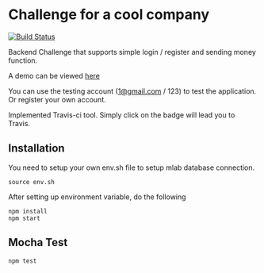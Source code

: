 # Challenge for a cool company
[![Build Status](https://travis-ci.org/zioutang/test_beam.svg?branch=master)](https://travis-ci.org/zioutang/test_beam)

Backend Challenge that supports simple login / register and sending money function.

A demo can be viewed [here](https://beam-test-123.herokuapp.com/)

You can use the testing account (1@gmail.com / 123) to test the application. Or register your own account.

Implemented Travis-ci tool. Simply click on the badge will lead you to Travis.


## Installation

You need to setup your own env.sh file to setup mlab database connection.

```
source env.sh
```

After setting up environment variable, do the following
```
npm install
npm start
```


## Mocha Test

```
npm test
```
